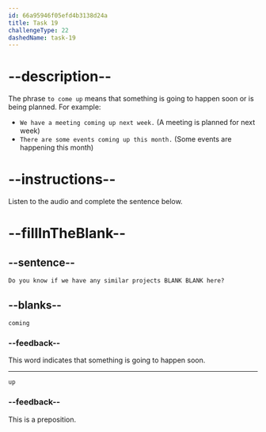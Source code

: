 ```yaml
---
id: 66a95946f05efd4b3138d24a
title: Task 19
challengeType: 22
dashedName: task-19
---
```


<!--
AUDIO REFERENCE:
Lisa: Do you know if we have any similar projects coming up here?
-->

# --description--

The phrase `to come up` means that something is going to happen soon or is being planned. For example:

- `We have a meeting coming up next week.` (A meeting is planned for next week)
- `There are some events coming up this month.` (Some events are happening this month)

# --instructions--

Listen to the audio and complete the sentence below.

# --fillInTheBlank--

## --sentence--

`Do you know if we have any similar projects BLANK BLANK here?`

## --blanks--

`coming`

### --feedback--

This word indicates that something is going to happen soon.

---
`up`

### --feedback--

This is a preposition.
